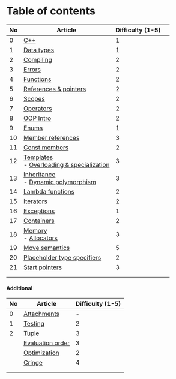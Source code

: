 # Table of contents

| No  | Article                                                                                                | Difficulty (1-5) |     |
| --- | ------------------------------------------------------------------------------------------------------ | ---------------- | --- |
| 0   | [C++](Basics/CPP.md)                                                                                   | 1                |     |
| 1   | [Data types](Basics/DataTypes.md)                                                                      | 1                |     |
| 2   | [Compiling](Basics/Compiling.md)                                                                       | 2                |     |
| 3   | [Errors](Basics/Errors.md)                                                                             | 2                |     |
| 4   | [Functions](Basics/Functions.md)                                                                       | 2                |     |
| 5   | [References & pointers](Basics/ReferencesAndPointers.md)                                               | 2                |     |
| 6   | [Scopes](Basics/Scopes.md)                                                                             | 2                |     |
| 7   | [Operators](Basics/Operators.md)                                                                       | 2                |     |
| 8   | [OOP Intro](OOP/Intro.md)                                                                              | 2                |     |
| 9   | [Enums](OOP/Enums.md)                                                                                  | 1                |     |
| 10  | [Member references](OOP/MemberReferences.md)                                                           | 3                |     |
| 11  | [Const members](OOP/ConstMembers.md)                                                                   | 2                |     |
| 12  | [Templates](OOP/Templates.md)<br>- [Overloading & specialization](OOP/OverloadingAndSpecialization.md) | 3                |     |
| 13  | [Inheritance](OOP/Inheritance.md)<br>- [Dynamic polymorphism](OOP/DynamicPolymorphism.md)              | 3                |     |
| 14  | [Lambda functions](Basics/LambdaFunctions.md)                                                          | 2                |     |
| 15  | [Iterators](Advanced/Iterators.md)                                                                     | 2                |     |
| 16  | [Exceptions](Basics/Exceptions.md)                                                                     | 1                |     |
| 17  | [Containers](Advanced/Containers.md)                                                                   | 2                |     |
| 18  | [Memory](Advanced/Memory.md)<br>- [Allocators](Advanced/Allocators.md)                                 | 3                |     |
| 19  | [Move semantics](Advanced/MoveSemantics.md)                                                            | 5                |     |
| 20  | [Placeholder type specifiers](Advanced/Placeholders.md)                                                | 2                |     |
| 21  | [Start pointers](Advanced/SmartPointers.md)                                                            | 3                |     |
|     |                                                                                                        |                  |     |
|     |                                                                                                        |                  |     |

#### Additional

| No  | Article                                     | Difficulty (1-5) |
| --- | ------------------------------------------- | ---------------- |
| 0   | [Attachments](Misc/Attachments.md)          | -                |
| 1   | [Testing](Misc/Testing.md)                  | 2                |
| 2   | [Tuple](Misc/Tuple.md)                      | 3                |
|     | [Evaluation order](Misc/EvaluationOrder.md) | 3                |
|     | [Optimization](Advanced/Optimization.md)    | 2                |
|     | [Cringe](Misc/Cringe.md)                    | 4                |
|     |                                             |                  |
|     |                                             |                  |
